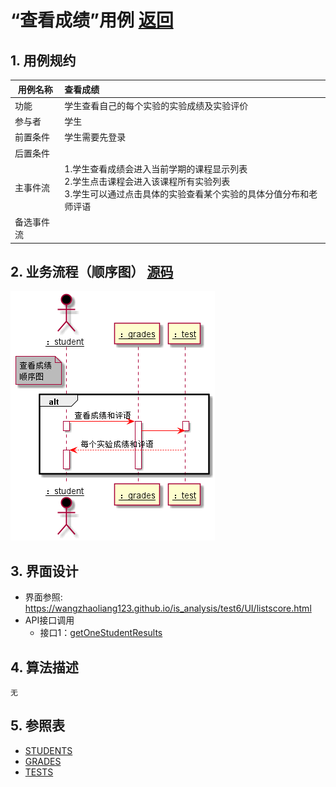 # “查看成绩”用例 [返回](../README.md)
## 1. 用例规约

|用例名称|查看成绩|
|-------|:-------------|
|功能|学生查看自己的每个实验的实验成绩及实验评价|
|参与者|学生|
|前置条件|学生需要先登录|
|后置条件| |
|主事件流| 1.学生查看成绩会进入当前学期的课程显示列表<br>2.学生点击课程会进入该课程所有实验列表<br>3.学生可以通过点击具体的实验查看某个实验的具体分值分布和老师评语|
|备选事件流| |

## 2. 业务流程（顺序图） [源码](../查看成绩顺序图.puml)
![sequence1](../useCase/查看成绩顺序图.png) 

## 3. 界面设计
- 界面参照: https://wangzhaoliang123.github.io/is_analysis/test6/UI/listscore.html
- API接口调用
    - 接口1：[getOneStudentResults](../interface/getOneStudentResults.md) 

## 4. 算法描述
    无
    
## 5. 参照表
- [STUDENTS](../dataBaseDesign.md/#STUDENTS)
- [GRADES](../dataBaseDesign.md/#GRADES)
- [TESTS](../dataBaseDesign.md/#TESTS)
